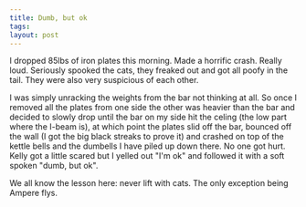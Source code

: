 ```yaml
---
title: Dumb, but ok
tags: 
layout: post
---
```

I dropped 85lbs of iron plates this morning.  Made a horrific crash.  Really loud.  Seriously spooked the cats, they freaked out and got all poofy in the tail.  They were also very suspicious of each other.  



I was simply unracking the weights from the bar not thinking at all.  So once I removed all the plates from one side the other was heavier than the bar and decided to slowly drop until the bar on my side hit the celing (the low part where the I-beam is), at which point the plates slid off the bar, bounced off the wall (I got the big black streaks to prove it) and crashed on top of the kettle bells and the dumbells I have piled up down there.  No one got hurt.  Kelly got a little scared but I yelled out "I'm ok"  and followed it with a soft spoken "dumb, but ok".



We all know the lesson here: never lift with cats.  The only exception being Ampere flys.
